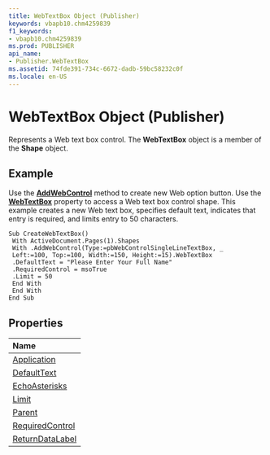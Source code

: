 ```yaml
---
title: WebTextBox Object (Publisher)
keywords: vbapb10.chm4259839
f1_keywords:
- vbapb10.chm4259839
ms.prod: PUBLISHER
api_name:
- Publisher.WebTextBox
ms.assetid: 74fde391-734c-6672-dadb-59bc58232c0f
ms.locale: en-US
---
```



# WebTextBox Object (Publisher)

Represents a Web text box control. The  **WebTextBox** object is a member of the **Shape** object.
 


## Example

Use the  **[AddWebControl](shapes.addwebcontrol-method-publisher.md)** method to create new Web option button. Use the **[WebTextBox](shape.webtextbox-property-publisher.md)** property to access a Web text box control shape. This example creates a new Web text box, specifies default text, indicates that entry is required, and limits entry to 50 characters.
 

 

```
Sub CreateWebTextBox() 
 With ActiveDocument.Pages(1).Shapes 
 With .AddWebControl(Type:=pbWebControlSingleLineTextBox, _ 
 Left:=100, Top:=100, Width:=150, Height:=15).WebTextBox 
 .DefaultText = "Please Enter Your Full Name" 
 .RequiredControl = msoTrue 
 .Limit = 50 
 End With 
 End With 
End Sub
```


## Properties



|**Name**|
|:-----|
|[Application](webtextbox.application-property-publisher.md)|
|[DefaultText](webtextbox.defaulttext-property-publisher.md)|
|[EchoAsterisks](webtextbox.echoasterisks-property-publisher.md)|
|[Limit](webtextbox.limit-property-publisher.md)|
|[Parent](webtextbox.parent-property-publisher.md)|
|[RequiredControl](webtextbox.requiredcontrol-property-publisher.md)|
|[ReturnDataLabel](webtextbox.returndatalabel-property-publisher.md)|

